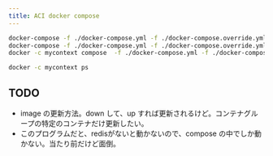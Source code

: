 ```yaml
---
title: ACI docker compose
---
```


```sh
docker-compose -f ./docker-compose.yml -f ./docker-compose.override.yml build
docker-compose -f ./docker-compose.yml -f ./docker-compose.override.yml push
docker -c mycontext compose  -f ./docker-compose.yml -f ./docker-compose.override.yml up
```

```sh
docker -c mycontext ps
```

## TODO

- image の更新方法。down して、up すれば更新されるけど。コンテナグループの特定のコンテナだけ更新したい。
- このプログラムだと、redisがないと動かないので、compose の中でしか動かない。当たり前だけど面倒。